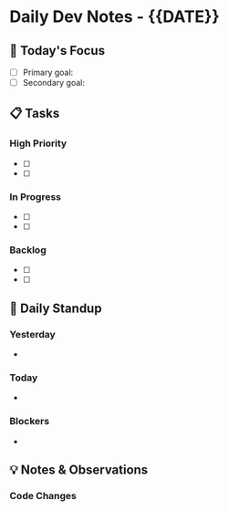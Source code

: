 # Daily Dev Notes - {{DATE}}

## 🎯 Today's Focus
- [ ] Primary goal:
- [ ] Secondary goal:

## 📋 Tasks
### High Priority
- [ ] 
- [ ] 

### In Progress
- [ ] 
- [ ] 

### Backlog
- [ ] 
- [ ] 

## 🔄 Daily Standup
### Yesterday
- 

### Today
- 

### Blockers
- 

## 💡 Notes & Observations
### Code Changes